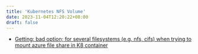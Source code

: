```yaml
---
title: 'Kubernetes NFS Volume'
date: 2023-11-04T12:20:22+08:00
draft: false
---
```


* [Getting: bad option; for several filesystems (e.g. nfs, cifs) when trying to mount azure file share in K8 container](https://stackoverflow.com/questions/66145158/getting-bad-option-for-several-filesystems-e-g-nfs-cifs-when-trying-to-mou)